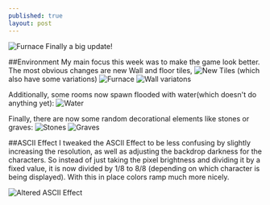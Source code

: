 ```yaml
---
published: true
layout: post
---
```



![Furnace](http://i.imgur.com/MnSh4sL.gif)
Finally a big update!
<!--excerpt-->

##Environment
My main focus this week was to make the game look better. The most obvious changes are new Wall and floor tiles,
![New Tiles](http://i.imgur.com/8bHyB79.gif)
(which also have some variations)
![Furnace](http://i.imgur.com/MnSh4sL.gif)
![Wall variatons](http://i.imgur.com/KeBnAyy.png)

Additionally, some rooms now spawn flooded with water(which doesn't do anything yet):
![Water](http://i.imgur.com/LwREuJj.gif)

Finally, there are now some random decorational elements like stones or graves:
![Stones](http://i.imgur.com/iorGOnO.gif)
![Graves](http://i.imgur.com/EIed9Bv.gif)

##ASCII Effect
I tweaked the ASCII Effect to be less confusing by slightly increasing the resolution, as well as adjusting the backdrop darkness for the characters.
So instead of just taking the pixel brightness and dividing it by a fixed value, it is now divided by 1/8 to 8/8 (depending on which character is being displayed). With this in place colors ramp much more nicely.

![Altered ASCII Effect](http://i.imgur.com/TxvbQsh.png)
